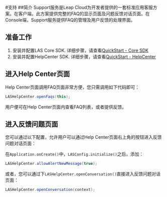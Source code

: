 
#支持
##简介
Support服务是Leap Cloud为开发者提供的一套标准应用客服方案。在客户端，此方案提供完整的FAQ的显示页面及问题反馈对话页面。在Console端，Support服务提供FAQ的管理及用户反馈的处理界面。

## 准备工作

1. 安装并配置LAS Core SDK. 详细步骤，请查看[QuickStart - Core SDK](..)
2. 安装并配置HelpCenter SDK. 详细步骤，请查看[QuickStart - HelpCenter](..)

## 进入Help Center页面
Help Center页面调用FAQ页面非常方便，您只需调用如下代码即可：

```java
LASHelpCenter.openFaqs(this);
```

用户便可在Help Center页面内查看FAQ列表，或者提供反馈。

## 进入反馈问题页面

您可以通过以下配置，允许用户可以通过Help Center页面右上角的按钮进入反馈问题对话页面：

在`Application.onCreate()`中，`LASConfig.initialize()`之后，添加：

```java
LASHelpCenter.allowAlertNewMessage(true);
```

或者，您可以通过下`LASHelpCenter.openConversation()`直接进入反馈问题对话页面：

```java
LASHelpCenter.openConversation(context);
```



